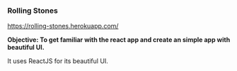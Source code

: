 ### Rolling Stones

https://rolling-stones.herokuapp.com/

**Objective: To get familiar with the react app and create an simple app with beautiful UI.**

It uses ReactJS for its beautiful UI.
